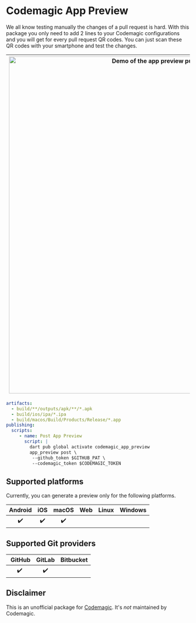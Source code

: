 # Codemagic App Preview

We all know testing manually the changes of a pull request is hard. With this package you only need to add 2 lines to your Codemagic configurations and you will get for every pull request QR codes. You can just scan these QR codes with your smartphone and test the changes.

| <img width="920" alt="Demo of the app preview pull request comment" src="https://github.com/nilsreichardt/codemagic-app-preview/assets/24459435/0ea6d53c-fbd0-4742-a1fc-469a05b8d8af"> | <img alt="Demo of scanning the iOS app preview qr code" src="https://user-images.githubusercontent.com/24459435/179368786-c94ce9c2-2129-4c30-8677-b8ebf5633a2e.gif" width=165 /> |
| - | - |

```yaml
artifacts:
  - build/**/outputs/apk/**/*.apk
  - build/ios/ipa/*.ipa
  - build/macos/Build/Products/Release/*.app
publishing:
  scripts:
     - name: Post App Preview
       script: |
         dart pub global activate codemagic_app_preview
         app_preview post \
          --github_token $GITHUB_PAT \
          --codemagic_token $CODEMAGIC_TOKEN
```

## Supported platforms

Currently, you can generate a preview only for the following platforms.

| Android | iOS | macOS | Web | Linux | Windows |
| :-----: | :-: | :---: | :-: | :---: | :-----: |
|   ✔️     | ✔️   |   ✔️   |     |       |         |

## Supported Git providers

| GitHub | GitLab | Bitbucket |
| :----: | :----: | :-------: |
|   ✔️    |   ✔️    |           |

## Disclaimer

This is an unofficial package for [Codemagic](https://codemagic.io). It's *not* maintained by Codemagic.
